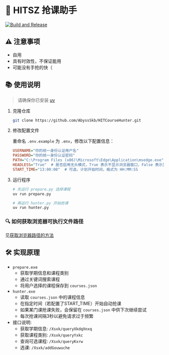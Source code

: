# 🎯 HITSZ 抢课助手

[![Build and Release](https://github.com/AbyssSkb/HITCourseHunter/actions/workflows/release.yml/badge.svg)](https://github.com/AbyssSkb/HITCourseHunter/actions/workflows/release.yml)

## ⚠️ 注意事项
- 自用
- 具有时效性，不保证能用
- 可能没有手抢的快（

## 📚 使用说明
> 请确保你已安装 [uv](https://docs.astral.sh/uv/getting-started/installation/)
1. 克隆仓库
   ```bash
   git clone https://github.com/AbyssSkb/HITCourseHunter.git
   ```

2. 修改配置文件

   重命名 `.env.example` 为 `.env`，修改以下配置信息：
   ```ini
   USERNAME="你的统一身份认证用户名"
   PASSWORD="你的统一身份认证密码"
   PATH="C:\Program Files (x86)\Microsoft\Edge\Application\msedge.exe"  # 你的 Edge/Chrome 浏览器可执行文件路径
   HEADLESS="True"  # 是否启用无头模式，True 表示不显示浏览器窗口，False 表示显示浏览器窗口
   START_TIME="13:00:00"  # 可选，计划开始时间，格式为 HH:MM:SS
   ```

3. 运行程序
   ```bash
   # 先运行 prepare.py 选择课程
   uv run prepare.py
   
   # 再运行 hunter.py 开始抢课
   uv run hunter.py
   ```

### 🔍 如何获取浏览器可执行文件路径
见[获取浏览器路径的方法](https://drissionpage.cn/get_start/before_start/#2%EF%B8%8F%E2%83%A3-%E8%AE%BE%E7%BD%AE%E8%B7%AF%E5%BE%84)

## 🛠️ 实现原理
- `prepare.exe`
  - 获取学期信息和课程类别
  - 通过关键词搜索课程
  - 将用户选择的课程保存到 `courses.json`
- `hunter.exe`
  - 读取 `courses.json` 中的课程信息
  - 在指定时间（若配置了START_TIME）开始自动抢课
  - 如果某门课抢课失败，会保留在 `courses.json` 中供下次继续尝试
  - 每次抢课间隔3秒以避免请求过于频繁
- 接口说明:
  - 获取学期信息: `/Xsxk/queryXkdqXnxq`
  - 获取课程类别: `/Xsxk/queryYxkc`
  - 查询可选课程: `/Xsxk/queryKxrw`
  - 选课: `/Xsxk/addGouwuche`